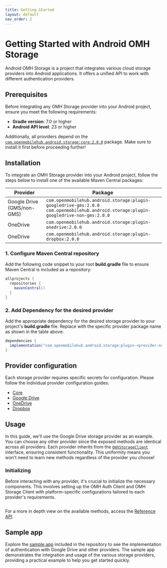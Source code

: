 ```yaml
---
title: Getting Started
layout: default
nav_order: 2
---
```


# Getting Started with Android OMH Storage

Android OMH Storage is a project that integrates various cloud storage providers into Android applications. It offers a unified API to work with different authentication providers.

## Prerequisites

Before integrating any OMH Storage provider into your Android project, ensure you meet the following requirements:

- **Gradle version**: 7.0 or higher
- **Android API level**: 23 or higher

Additionally, all providers depend on the [`com.openmobilehub.android.storage:core:2.0.0`](https://miniature-adventure-4gle9ye.pages.github.io/docs/android-omh-storage/core) package. Make sure to install it first before proceeding further!

## Installation

To integrate an OMH Storage provider into your Android project, follow the steps below to install one of the available Maven Central packages:

| Provider                   | Package                                                                                                                                     |
| -------------------------- | ------------------------------------------------------------------------------------------------------------------------------------------- |
| Google Drive (GMS/non-GMS) | `com.openmobilehub.android.storage:plugin-googledrive-gms:2.0.0` <br/> `com.openmobilehub.android.storage:plugin-googledrive-non-gms:2.0.0` |
| OneDrive                   | `com.openmobilehub.android.storage:plugin-onedrive:2.0.0`                                                                                   |
| OneDrive                   | `com.openmobilehub.android.storage:plugin-dropbox:2.0.0`                                                                                    |

### 1. Configure Maven Central repository

Add the following code snippet to your root **build.gradle** file to ensure Maven Central is included as a repository:

```gradle
allprojects {
  repositories {
    mavenCentral()
  }
}
```

### 2. Add Dependency for the desired provider

Add the appropriate dependency for the desired storage provider to your project's **build.gradle** file. Replace <provider-name> with the specific provider package name as shown in the table above:

```gradle
dependencies {
  implementation("com.openmobilehub.android.storage:plugin-<provider-name>:2.0.0")
}
```

## Provider configuration

Each storage provider requires specific secrets for configuration. Please follow the individual provider configuration guides:

- [Core](https://miniature-adventure-4gle9ye.pages.github.io/docs/android-omh-storage/core/#configuration)
- [Google Drive](https://miniature-adventure-4gle9ye.pages.github.io/docs/android-omh-storage/plugin-googledrive-gms/#configuration)
- [OneDrive](https://miniature-adventure-4gle9ye.pages.github.io/docs/android-omh-storage/plugin-onedrive/#configuration)
- [Dropbox](https://miniature-adventure-4gle9ye.pages.github.io/docs/android-omh-storage/plugin-dropbox/#configuration)

## Usage

In this guide, we'll use the Google Drive storage provider as an example. You can choose any other provider since the exposed methods are identical across all providers. Each provider inherits from the [`OmhStorageClient`](https://miniature-adventure-4gle9ye.pages.github.io/api/packages/core/com.openmobilehub.android.storage.core/-omh-storage-client) interface, ensuring consistent functionality. This uniformity means you won't need to learn new methods regardless of the provider you choose!

### Initializing

Before interacting with any provider, it's crucial to initialize the necessary components. This involves setting up the OMH Auth Client and OMH Storage Client with platform-specific configurations tailored to each provider's requirements.

```kotlin

```

For a more in depth view on the available methods, access the [Reference API](https://miniature-adventure-4gle9ye.pages.github.io/api).

## Sample app

Explore the [sample app](https://miniature-adventure-4gle9ye.pages.github.io/docs/android-omh-storage/contributing#sample-app) included in the repository to see the implementation of authentication with Google Drive and other providers. The sample app demonstrates the integration and usage of the various storage providers, providing a practical example to help you get started quickly.
